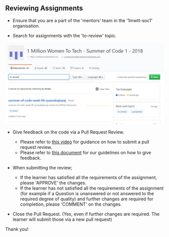 ## Reviewing Assignments

- Ensure that you are a part of the 'mentors' team in the '1mwtt-soc1' organisation.

- Search for assignments with the  'to-review' topic.

![](./images/mentors-repo-search.JPG)

- Give feedback on the code via a Pull Request Review.
  - Please refer to [this video](https://www.youtube.com/watch?v=7VSaq0dPPSw) for guidance on how to submit a pull request review.
  - Please refer to [this document](https://github.com/anushalihala/toolkitten/blob/assignment-howto/howto/code-review.md) for our guidelines on how to give feedback.

- When submitting the review;
  - If the learner has satisfied all the requirements of the assignment, please 'APPROVE' the changes.
  - If the learner has not satisfied all the requirements of the assignment (for example if a Question is unanswered or not answered to the required degree of quality) and further changes are required for completion, please 'COMMENT' on the changes.
  
- Close the Pull Request. (Yes, even if further changes are required. The learner will submit those via a new pull request)

Thank you!

